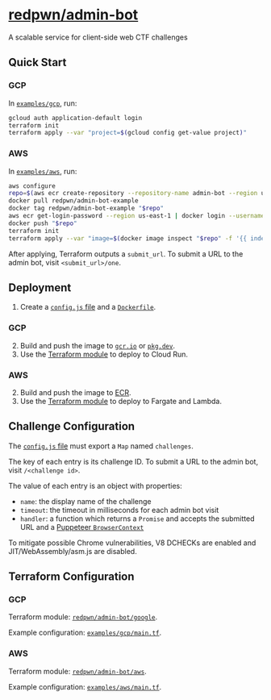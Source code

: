 # [redpwn/admin-bot](https://hub.docker.com/r/redpwn/admin-bot)

A scalable service for client-side web CTF challenges

## Quick Start

### GCP

In [`examples/gcp`](https://github.com/redpwn/admin-bot/tree/master/examples/gcp), run:

```sh
gcloud auth application-default login
terraform init
terraform apply --var "project=$(gcloud config get-value project)"
```

### AWS

In [`examples/aws`](https://github.com/redpwn/admin-bot/tree/master/examples/aws), run:

```sh
aws configure
repo=$(aws ecr create-repository --repository-name admin-bot --region us-east-1 --query repository.repositoryUri --output text)
docker pull redpwn/admin-bot-example
docker tag redpwn/admin-bot-example "$repo"
aws ecr get-login-password --region us-east-1 | docker login --username AWS --password-stdin "$repo"
docker push "$repo"
terraform init
terraform apply --var "image=$(docker image inspect "$repo" -f '{{ index .RepoDigests 0 }}')"
```

After applying, Terraform outputs a `submit_url`. To submit a URL to the admin bot, visit `<submit_url>/one`.

## Deployment

1. Create a [`config.js` file](#challenge-configuration) and a [`Dockerfile`](https://github.com/redpwn/admin-bot/blob/master/examples/image/Dockerfile).

### GCP

2. Build and push the image to [`gcr.io`](https://cloud.google.com/container-registry) or [`pkg.dev`](https://cloud.google.com/artifact-registry).
1. Use the [Terraform module](https://registry.terraform.io/modules/redpwn/admin-bot/google/latest) to deploy to Cloud Run.

### AWS

2. Build and push the image to [ECR](https://aws.amazon.com/ecr/).
1. Use the [Terraform module](https://registry.terraform.io/modules/redpwn/admin-bot/aws/latest) to deploy to Fargate and Lambda.

## Challenge Configuration

The [`config.js` file](https://github.com/redpwn/admin-bot/blob/master/examples/image/config.js) must export a `Map` named `challenges`.

The key of each entry is its challenge ID. To submit a URL to the admin bot, visit `/<challenge id>`.

The value of each entry is an object with properties:

* `name`: the display name of the challenge
* `timeout`: the timeout in milliseconds for each admin bot visit
* `handler`: a function which returns a `Promise` and accepts the submitted URL and a [Puppeteer `BrowserContext`](https://pptr.dev/#?show=api-class-browsercontext)

To mitigate possible Chrome vulnerabilities, V8 DCHECKs are enabled and JIT/WebAssembly/asm.js are disabled.

## Terraform Configuration

### GCP

Terraform module: [`redpwn/admin-bot/google`](https://registry.terraform.io/modules/redpwn/admin-bot/google/latest).

Example configuration: [`examples/gcp/main.tf`](https://github.com/redpwn/admin-bot/blob/master/examples/gcp/main.tf).

### AWS

Terraform module: [`redpwn/admin-bot/aws`](https://registry.terraform.io/modules/redpwn/admin-bot/aws/latest).

Example configuration: [`examples/aws/main.tf`](https://github.com/redpwn/admin-bot/blob/master/examples/aws/main.tf).
